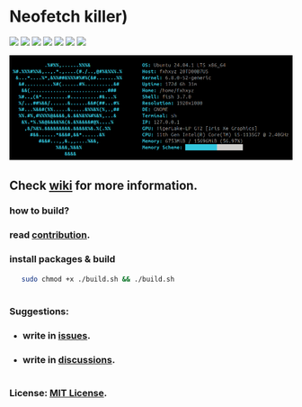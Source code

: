 # Neofetch killer)

![](https://img.shields.io/github/issues/fxhxyz4/nekofetch)
![](https://img.shields.io/github/commit-activity/t/fxhxyz4/nekofetch)
![](https://img.shields.io/github/forks/fxhxyz4/nekofetch)
![](https://img.shields.io/github/languages/top/fxhxyz4/nekofetch)
![](https://img.shields.io/github/downloads/fxhxyz4/nekofetch/total)
![](https://img.shields.io/github/languages/code-size/fxhxyz4/nekofetch)
![](https://img.shields.io/github/license/fxhxyz4/nekofetch)

![image.png](./assets/image.png)

## Check [wiki](https://github.com/fxhxyz4/nekofetch/wiki) for more information.

### how to build?
### read [contribution](CONTRIBUTION.md).
### install packages & build
```bash
   sudo chmod +x ./build.sh && ./build.sh
```

#

### Suggestions:
- ### write in [issues](https://github.com/fxhxyz4/nekofetch/issues).
- ### write in [discussions](https://github.com/fxhxyz4/nekofetch/discussions/).

#

### License: [MIT License](./LICENSE.md).
